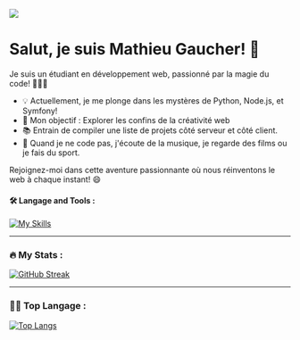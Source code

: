 ![](https://i.giphy.com/media/xT0BKpqAaJczduXXJ6/giphy.webp)

# Salut, je suis Mathieu Gaucher! 👋

Je suis un étudiant en développement web, passionné par la magie du code! 👨‍💻✨

- 💡 Actuellement, je me plonge dans les mystères de Python, Node.js, et Symfony!
- 🌟 Mon objectif : Explorer les confins de la créativité web
- 📚 Entrain de compiler une liste de projets côté serveur et côté client.
- 🎵 Quand je ne code pas, j'écoute de la musique, je regarde des films ou je fais du sport.

Rejoignez-moi dans cette aventure passionnante où nous réinventons le web à chaque instant! 😄

#### 🛠️ Langage and Tools :

[![My Skills](https://skillicons.dev/icons?i=html,css,sass,js,php,py,mongodb,mysql,vue,threejs,react,nodejs,vercel,symfony,wordpress,vscode,stackoverflow,postman,figma,codepen,discord)](https://skillicons.dev)

---

### 🔥 My Stats :

[![GitHub Streak](http://github-readme-streak-stats.herokuapp.com?user=matHieuTML&theme=dark&background=000000)](https://git.io/streak-stats)

---

### 🧑‍💻 Top Langage :

[![Top Langs](https://github-readme-stats.vercel.app/api/top-langs/?username=matHieuTML&layout=compact&theme=vision-friendly-dark)](https://github.com/anuraghazra/github-readme-stats)
